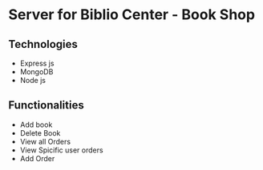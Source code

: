 # Server for Biblio Center - Book Shop

## Technologies

-   Express js
-   MongoDB
-   Node js

## Functionalities

-   Add book
-   Delete Book
-   View all Orders
-   View Spicific user orders
-   Add Order

